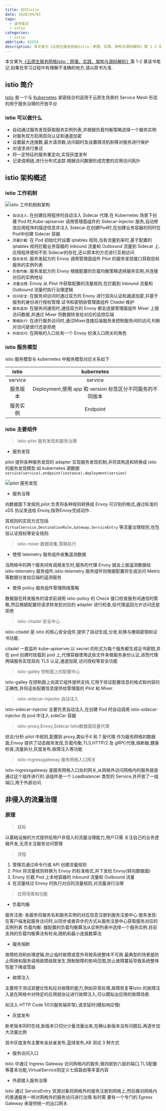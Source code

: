 ```yaml
---
title: 初识istio
date: 2020/04/03
tags:
  - 读书笔记
  - istio
categories:
  - istio
abbrlink: 43254
description: 本文章为《云原生服务网格Istio：原理、实践、架构与源码解析》第 1-2 章读书笔记.
---
```


本文章为[《云原生服务网格Istio：原理、实践、架构与源码解析》](https://item.jd.com/12538407.html)第 1-2 章读书笔记.如果在学习过程中有理解不准确的地方,请以原书为准.

## istio 简介

[Istio](https://istio.io/) 是一个与 [Kubernetes](https://kubernetes.io/) 紧密结合的适用于云原生场景的 Service Mesh 形态的用于服务治理的开放平台

### istio 可以做什么

- 自动通过服务发现获取服务实例列表,并根据负载均衡策略选择一个服务实例
- 对服务双方启用双向认证和通道加密
- 设置最大连接数,最大请求数,访问超时及设置限流机制等对服务进行保护
- 对请求进行重试
- 将一定特征的服务重定向,实现灰度发布
- 记录调用链,进行分布式追踪.根据访问数据形成完整的应用访问拓扑

## istio 架构概述

### istio 工作机制

![istio 工作机制和架构](/images/istio_working_mechanism_and_architecture.jpg)

- `自动注入`: 在创建应用程序时自动注入 Sidecar 代理.在 Kubernetes 场景下创建 Pod 时,Kube-apiserver 调用管理面组件的 Sidecar-Injector 服务,自动修改应用程序的描述信息并注入 Sidecar.在创建Pod时,在创建业务容器的同时在Pod中创建 Sidecar 容器
- `流量拦截`: 在 Pod 初始化时设置 iptables 规则,当有流量到来时,基于配置的 iptables 规则拦截业务容器的 Inbound 流量和 Outbound 流量到 Sidecar 上.应用程序感知不到 Sidecar的存在,还以原本的方式进行互相访问
- `服务发现`: 服务发起方的 Envoy 调用管理面组件 Pilot 的服务发现接口获取目标服务的实例列表
- `负载均衡`: 服务发起方的 Envoy 根据配置的负载均衡策略选择服务实例,并连接对应的实例地址
- `流量治理`: Envoy 从 Pilot 中获取配置的流量规则,在拦截到 Inbound 流量和 Outbound 流量时执行治理逻辑
- `访问安全`: 在服务间访问时通过双方的 Envoy 进行双向认证和通道加密,并基于服务的身份进行授权管理.证书和密钥由管理面组件 Citadel 维护
- `服务遥测`: 在服务间通信时,通信双方的 Envoy 都会连接管理面组件 Mixer 上报访问数据,并通过 Mixer 将数据转发给对应的监控后端
- `策略执行`: 在进行服务访问时,通过Mixer连接后端服务来控制服务间的访问,判断对访问是放行还是拒绝
- `外部访问`: 在网格的入口处有一个 Envoy 扮演入口网关的角色

### istio 服务模型

istio 服务模型与 kubernetes 中服务模型对应关系如下

istio | kubernetes
:---: | :---:
service | service
服务版本 | Deployment,使用 app 和 version 标签区分不同服务的不同版本
服务实例 | Endpoint

### istio 主要组件

> istio-pilot 服务发现和服务治理

- 服务发现

pilot 提供各种服务发现的 adapter 实现服务发现机制,并将其构造和转换成 istio 的服务发现模型.如 kubernetes 源数据`service(service),endpoint(instance),deployment(version)`

![pilot 服务发现](/images/service_discovery_on_pilot.png)

- 服务治理

向数据面下发规则,pilot 负责将各种规则转换成 Envoy 可识别的格式,通过标准的 xDS 协议发送给 Envoy,指导Envoy完成动作.

其规则的实现方式包括 `VirtualService,DestinationRule,Gateway,ServiceEntry` 等流量治理规则,也包括认证授权等安全规则.

> istio-mixer 数据收集,策略执行

- 使用 telemetry 服务组件收集遥测数据

当网格中的两个服务间有调用发生时,服务的代理 Envoy 就会上报遥测数据给 istio-telemetry 服务组件,istio-telemetry 服务组件则根据配置将生成访问 Metric 等数据分发给后端的遥测服务

- 使用 policy 服务组件管理网络策略

数据面在转发服务的请求前调用 istio-policy 的 Check 接口检查服务间通信的策略,然后根据配置将请求转发到对应的 adapter 进行检查,给代理返回允许访问还是拒绝

> istio-citadel 安全中心

istio-citadel 是 istio 的核心安全组件,提供了自动生成,分发,轮换与撤销密钥和证书功能.

citadel 一直监听  kube-apiserver,以 secret 的形式为每个服务都生成证书密钥,并在 pod 创建时挂载到 pod 上,代理容器使用这些文件来做服务身份认证,进而代理两端服务实现双向 TLS 认证,通道加密,访问授权等安全功能

> istio-galley 控制面上的配置中心

istio-galley 在控制面上向其它组件提供支持,它用于验证配置信息的格式和内容的正确性,并将这些配置信息提供给管理面的 Pilot 和 Mixer.

> istio-sidecar-injector 自动注入

istio-sidecar-injector 主要负责自动注入,在创建 Pod 时自动调用 istio-sidecar-injector 向 pod 中注入 sideCar 容器

> istio-proxy,Envoy,Sidecar Istio数据面轻量代理

综合/分析 pilot 中规则,配置到 proxy,类似于4 和 7 层代理.作为服务网格的数据面,Envoy 提供了动态服务发现,负载均衡,TLS,HTTP/2 及 gRPC代理,熔断器,健康检查,流量拆分,灰度发布,故障注入等功能

> istio-ingressgateway 服务网格入口网关

istio-ingressgateway 是服务网格入口处的网关,从网格外访问网格内的服务就是通过这个组件进行的.该组件是一个 Loadbalancer 类型的 Service,并开放了一组端口,用于外部访问.

## 非侵入的流量治理

### 原理

> 目标

以基础设施的方式提供给用户非侵入的流量治理能力,用户只需
关注自己的业务逻辑开发,无须关注服务访问管理

> 流程

1. 管理员通过命令行或 API 创建流量规则
2. Pilot 将流量规则转换为 Envoy 的标准格式,并下发给 Envoy(转向数据面)
3. Envoy 拦截 Pod 上本地容器的 Inbound 流量和 Outbound 流量
4. 在流量经过 Envoy 时执行对应的流量规则,对流量进行治理

> 应用场景和功能

- 负载均衡

服务注册: 各服务将服务名和服务实例的对应信息注册到服务注册中心
服务发现: 在客户端发起服务访问时,以同步或者异步的方式从服务注册中心获取服务对应的实例列表
负载均衡: 据配置的负载均衡算法从实例列表中选择一个服务实例.目前支持的负载均衡算法有轮询,随机和最小连接数算法

- 服务熔断

故障检测和处理逻辑,防止临时故障或意外导致系统整体不可用.最典型的场景是防止网络和服务调用故障级联发生,限制故障的影响范围,防止故障蔓延导致系统整体性能下降或雪崩

- 故障注入

主要用于测试其健壮性和应对故障的能力,例如异常处理,故障恢复等Istio 的故障注入是在网格中对特定的应用层协议进行故障注入,可以模拟出应用的故障场景.

如注入 HTTP Code 503(服务端异常),请求延时(模拟响应慢)

- 灰度发布

新老版本同时在线,新版本只切分少量流量出来,在确认新版本没有问题后,再逐步加大流量比例

其中灰度发布主要有金丝雀发布,蓝绿发布,AB 测试 3 种方式

- 服务访问入口

Istio 中通过 Ingress Gateway 访问网格内的服务,做四层到六层的端口,TLS配置等基本功能,VirtualService则定义七层路由等丰富内容

- 外部接入服务治理

Istio 通过 ServiceEntry 资源对象将网格外的服务注册到网格上,然后像对网格内的普通服务一样对网格外的服务访问进行治理.有时需
要有一个专门的 Egress Gateway 来提供统一的出口网关.

